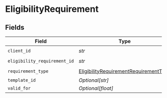 # EligibilityRequirement


## Fields

| Field                                                                                                 | Type                                                                                                  | Required                                                                                              | Description                                                                                           |
| ----------------------------------------------------------------------------------------------------- | ----------------------------------------------------------------------------------------------------- | ----------------------------------------------------------------------------------------------------- | ----------------------------------------------------------------------------------------------------- |
| `client_id`                                                                                           | *str*                                                                                                 | :heavy_check_mark:                                                                                    | N/A                                                                                                   |
| `eligibility_requirement_id`                                                                          | *str*                                                                                                 | :heavy_check_mark:                                                                                    | N/A                                                                                                   |
| `requirement_type`                                                                                    | [EligibilityRequirementRequirementType](../../models/shared/eligibilityrequirementrequirementtype.md) | :heavy_check_mark:                                                                                    | N/A                                                                                                   |
| `template_id`                                                                                         | *Optional[str]*                                                                                       | :heavy_minus_sign:                                                                                    | N/A                                                                                                   |
| `valid_for`                                                                                           | *Optional[float]*                                                                                     | :heavy_minus_sign:                                                                                    | N/A                                                                                                   |